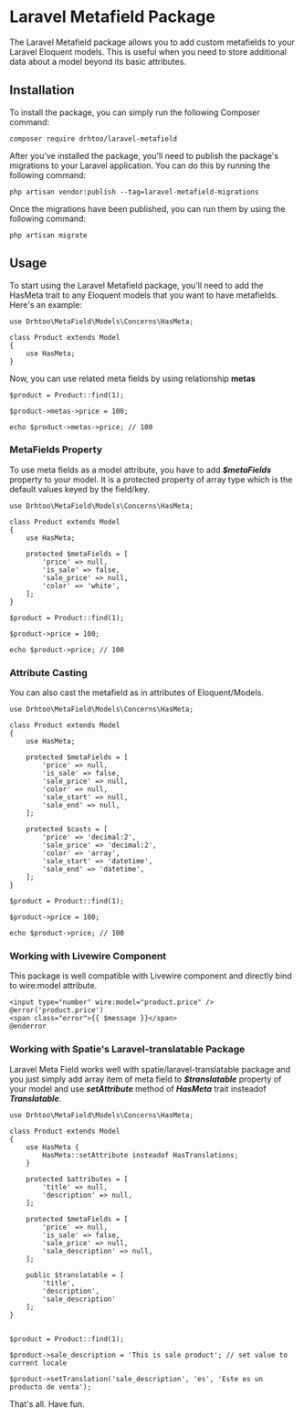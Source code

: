 # Laravel Metafield Package
The Laravel Metafield package allows you to add custom metafields to your Laravel Eloquent models. This is useful when you need to store additional data about a model beyond its basic attributes.

## Installation
To install the package, you can simply run the following Composer command:

```
composer require drhtoo/laravel-metafield
```

After you've installed the package, you'll need to publish the package's migrations to your Laravel application. You can do this by running the following command:

```
php artisan vendor:publish --tag=laravel-metafield-migrations
```

Once the migrations have been published, you can run them by using the following command:

```
php artisan migrate
```

## Usage
To start using the Laravel Metafield package, you'll need to add the HasMeta trait to any Eloquent models that you want to have metafields. Here's an example:

```
use Drhtoo\MetaField\Models\Concerns\HasMeta;

class Product extends Model
{
    use HasMeta;
}
```

Now, you can use related meta fields by using relationship **metas**

```
$product = Product::find(1);

$product->metas->price = 100;

echo $product->metas->price; // 100
```

### MetaFields Property
To use meta fields as a model attribute, you have to add ***$metaFields*** property to your model. It is a protected property of array type which is the default values keyed by the field/key.

```
use Drhtoo\MetaField\Models\Concerns\HasMeta;

class Product extends Model
{
    use HasMeta;

    protected $metaFields = [
        'price' => null,
        'is_sale' => false,
        'sale_price' => null,
        'color' => 'white',
    ];
}

$product = Product::find(1);

$product->price = 100;

echo $product->price; // 100
```

### Attribute Casting 
You can also cast the metafield as in attributes of Eloquent/Models.

```
use Drhtoo\MetaField\Models\Concerns\HasMeta;

class Product extends Model
{
    use HasMeta;

    protected $metaFields = [
        'price' => null,
        'is_sale' => false,
        'sale_price' => null,
        'color' => null,
        'sale_start' => null,
        'sale_end' => null,
    ];

    protected $casts = [
        'price' => 'decimal:2',
        'sale_price' => 'decimal:2',
        'color' => 'array',
        'sale_start' => 'datetime',
        'sale_end' => 'datetime',
    ];
}

$product = Product::find(1);

$product->price = 100;

echo $product->price; // 100
```

### Working with Livewire Component
This package is well compatible with Livewire component and directly bind to wire:model attribute.

```
<input type="number" wire:model="product.price" />
@error('product.price')
<span class="error">{{ $message }}</span>
@enderror 
```

### Working with Spatie's Laravel-translatable Package
Laravel Meta Field works well with spatie/laravel-translatable package and you just simply add array item of meta field to ***$translatable*** property of your model and use ***setAttribute*** method of ***HasMeta*** trait insteadof ***Translatable***.

```
use Drhtoo\MetaField\Models\Concerns\HasMeta;

class Product extends Model
{
    use HasMeta {
        HasMeta::setAttribute insteadof HasTranslations;
    }

    protected $attributes = [
        'title' => null,
        'description' => null,
    ];

    protected $metaFields = [
        'price' => null,
        'is_sale' => false,
        'sale_price' => null,
        'sale_description' => null,
    ];

    public $translatable = [
        'title',
        'description',
        'sale_description'
    ];
}


$product = Product::find(1);

$product->sale_description = 'This is sale product'; // set value to current locale

$product->setTranslation('sale_description', 'es', 'Este es un producto de venta'); 
```

That's all. Have fun.
